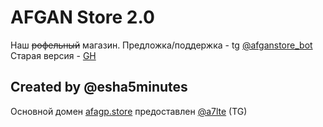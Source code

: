 # AFGAN Store 2.0
Наш ~~рофельный~~ магазин.
Предложка/поддержка - tg [@afganstore_bot](https://t.me/afganstore_bot)
Старая версия - [GH](https://github.com/afganstore/old/)

## Created by @esha5minutes
Основной домен [afagp.store](http://afagp.store) предоставлен [@a7lte](https://t.me/a7lte) (TG)




